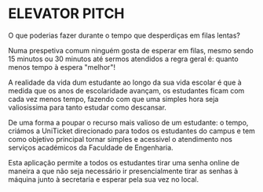 # ELEVATOR PITCH 


O que poderias fazer durante o tempo que desperdiças em filas lentas?


Numa prespetiva comum ninguém gosta de esperar em filas, mesmo sendo 15 minutos ou 30 minutos até sermos atendidos a regra geral é: quanto menos tempo à espera "melhor"!

A realidade da vida dum estudante ao longo da sua vida escolar é que à medida que os anos de escolaridade avançam, os estudantes ficam com cada vez menos tempo, fazendo com que uma simples hora seja valiosissima para tanto estudar como descansar.

De uma forma a poupar o recurso mais valioso de um estudante: o tempo, criámos a UniTicket direcionado para todos os estudantes do campus e tem como objetivo principal tornar simples e acessivel o atendimento nos serviços académicos da Faculdade de Engenharia.

Esta aplicação permite a todos os estudantes tirar uma senha online de maneira a que não seja necessário ir presencialmente tirar as senhas à máquina junto à secretaria e esperar pela sua vez no local.

